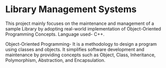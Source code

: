 # Library Management Systems
This project mainly focuses on the maintenance and management of a sample Library by adopting real-world implementation of Object-Oriented Programming Concepts. Language used- C++.

Object-Oriented Programming- It is a methodology to design a program using classes and objects. It simplifies software development and maintenance by providing concepts such as Object, Class, Inheritance, Polymorphism, Abstraction, and Encapsulation.
